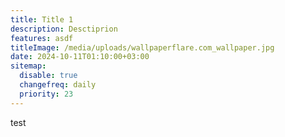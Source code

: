 ```yaml
---
title: Title 1
description: Desctiprion
features: asdf
titleImage: /media/uploads/wallpaperflare.com_wallpaper.jpg
date: 2024-10-11T01:10:00+03:00
sitemap:
  disable: true
  changefreq: daily
  priority: 23
---
```

test
